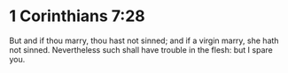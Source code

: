 # 1 Corinthians 7:28

But and if thou marry, thou hast not sinned; and if a virgin marry, she hath not sinned. Nevertheless such shall have trouble in the flesh: but I spare you.